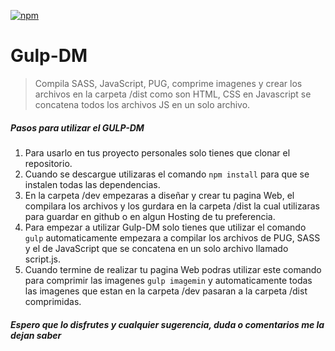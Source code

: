 

[![npm](https://img.shields.io/npm/v/npm.svg)]()


# Gulp-DM

> Compila SASS, JavaScript, PUG, comprime imagenes y crear los archivos en la carpeta /dist como son HTML, CSS en Javascript se concatena todos los archivos JS en un solo archivo.

##### Pasos para utilizar el GULP-DM

1. Para usarlo en tus proyecto personales solo tienes que clonar el repositorio.
2. Cuando se descargue utilizaras el comando `npm install` para que se instalen todas las dependencias.
3. En la carpeta /dev empezaras a diseñar y crear tu pagina Web, el compilara los archivos y los gurdara en la carpeta /dist la cual utilizaras para guardar en github o en algun Hosting de tu preferencia.
4. Para empezar a utilizar Gulp-DM solo tienes que utilizar el comando `gulp` automaticamente empezara a compilar los archivos  de PUG, SASS y el de JavaScript que se concatena en un solo archivo llamado script.js.
5. Cuando termine de realizar tu pagina Web podras utilizar este comando para comprimir las imagenes `gulp imagemin` y automaticamente todas las imagenes que estan en la carpeta /dev pasaran a la carpeta /dist comprimidas.


##### Espero que lo disfrutes y cualquier sugerencia, duda o comentarios me la dejan saber
